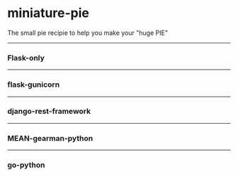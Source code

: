 # miniature-pie
The small pie recipie to help you make your "huge PIE"


---

### Flask-only


---

### flask-gunicorn



---

### django-rest-framework



--- 

### MEAN-gearman-python


---

### go-python